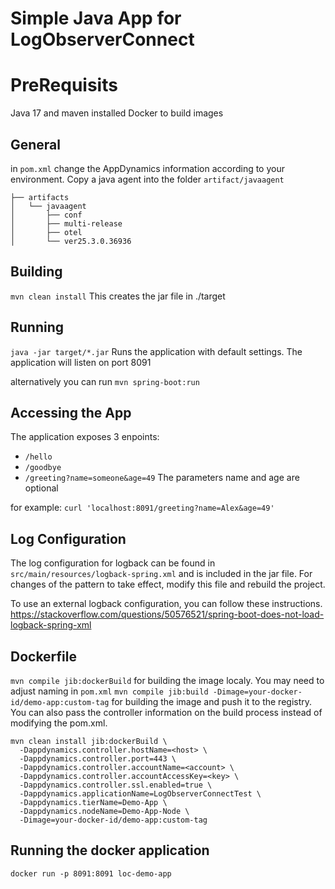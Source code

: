# Simple Java App for LogObserverConnect

# PreRequisits
Java 17 and maven installed
Docker to build images

## General
in `pom.xml` change the AppDynamics information according to your environment.
Copy a java agent into the folder `artifact/javaagent`

    ├── artifacts
    │   └── javaagent
    │       ├── conf 
    │       ├── multi-release
    │       ├── otel
    │       └── ver25.3.0.36936

## Building
`mvn clean install`
This creates the jar file in ./target

## Running
`java -jar target/*.jar`
Runs the application with default settings.
The application will listen on port 8091

alternatively you can run
`mvn spring-boot:run`

## Accessing the App 
The application exposes 3 enpoints:
- `/hello`
- `/goodbye`
- `/greeting?name=someone&age=49`
  The parameters name and age are optional

for example:
`curl 'localhost:8091/greeting?name=Alex&age=49'`

## Log Configuration
The log configuration for logback can be found in
`src/main/resources/logback-spring.xml` and is included in the jar file. For changes of the pattern to take effect, modify this file and rebuild the project.

To use an external logback configuration, you can follow these instructions. https://stackoverflow.com/questions/50576521/spring-boot-does-not-load-logback-spring-xml

## Dockerfile
`mvn compile jib:dockerBuild` for building the image localy. You may need to adjust naming in `pom.xml`
`mvn compile jib:build -Dimage=your-docker-id/demo-app:custom-tag` for building the image and push it to the registry.
You can also pass the controller information on the build process instead of modifying the pom.xml.
```shell
mvn clean install jib:dockerBuild \
  -Dappdynamics.controller.hostName=<host> \
  -Dappdynamics.controller.port=443 \
  -Dappdynamics.controller.accountName=<account> \
  -Dappdynamics.controller.accountAccessKey=<key> \
  -Dappdynamics.controller.ssl.enabled=true \
  -Dappdynamics.applicationName=LogObserverConnectTest \
  -Dappdynamics.tierName=Demo-App \
  -Dappdynamics.nodeName=Demo-App-Node \
  -Dimage=your-docker-id/demo-app:custom-tag
```

## Running the docker application
```docker run -p 8091:8091 loc-demo-app```

